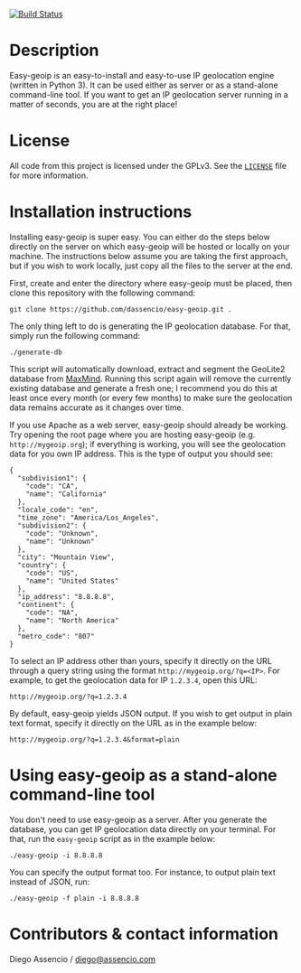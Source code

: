 [![Build Status](https://travis-ci.org/dassencio/easy-geoip.svg?branch=master)](https://travis-ci.org/dassencio/easy-geoip)


Description
===========

Easy-geoip is an easy-to-install and easy-to-use IP geolocation engine (written
in Python 3). It can be used either as server or as a stand-alone command-line
tool. If you want to get an IP geolocation server running in a matter of seconds,
you are at the right place!


License
=======

All code from this project is licensed under the GPLv3. See the
[`LICENSE`](https://github.com/dassencio/easy-geoip/tree/master/LICENSE) file
for more information.


Installation instructions
=========================

Installing easy-geoip is super easy. You can either do the steps below directly
on the server on which easy-geoip will be hosted or locally on your machine.
The instructions below assume you are taking the first approach, but if you
wish to work locally, just copy all the files to the server at the end.

First, create and enter the directory where easy-geoip must be placed, then
clone this repository with the following command:

	git clone https://github.com/dassencio/easy-geoip.git .

The only thing left to do is generating the IP geolocation database. For that,
simply run the following command:

	./generate-db

This script will automatically download, extract and segment the GeoLite2
database from [MaxMind](http://dev.maxmind.com/geoip/geoip2/geolite2/).
Running this script again will remove the currently existing database and
generate a fresh one; I recommend you do this at least once every month (or every
few months) to make sure the geolocation data remains accurate as it changes
over time.

If you use Apache as a web server, easy-geoip should already be working.
Try opening the root page where you are hosting easy-geoip (e.g.
`http://mygeoip.org`); if everything is working, you will see the
geolocation data for you own IP address. This is the type of output you
should see:

	{
	  "subdivision1": {
	    "code": "CA",
	    "name": "California"
	  },
	  "locale_code": "en",
	  "time_zone": "America/Los_Angeles",
	  "subdivision2": {
	    "code": "Unknown",
	    "name": "Unknown"
	  },
	  "city": "Mountain View",
	  "country": {
	    "code": "US",
	    "name": "United States"
	  },
	  "ip_address": "8.8.8.8",
	  "continent": {
	    "code": "NA",
	    "name": "North America"
	  },
	  "metro_code": "807"
	}

To select an IP address other than yours, specify it directly on the
URL through a query string using the format `http://mygeoip.org/?q=<IP>`.
For example, to get the geolocation data for IP `1.2.3.4`, open this URL:

	http://mygeoip.org/?q=1.2.3.4

By default, easy-geoip yields JSON output. If you wish to get output in
plain text format, specify it directly on the URL as in the example below:

	http://mygeoip.org/?q=1.2.3.4&format=plain


Using easy-geoip as a stand-alone command-line tool
==================================================

You don't need to use easy-geoip as a server. After you generate the database,
you can get IP geolocation data directly on your terminal. For that, run
the `easy-geoip` script as in the example below:

	./easy-geoip -i 8.8.8.8

You can specify the output format too. For instance, to output plain text
instead of JSON, run:

	./easy-geoip -f plain -i 8.8.8.8


Contributors & contact information
==================================

Diego Assencio / diego@assencio.com


